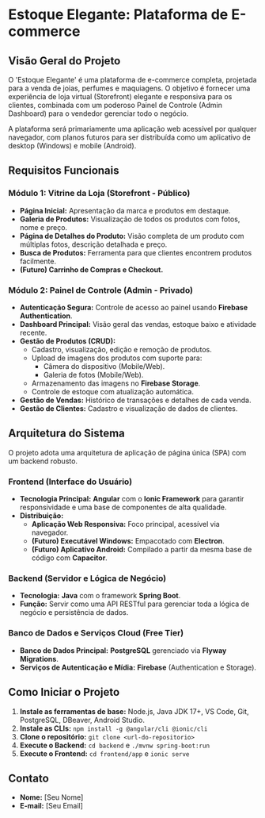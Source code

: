 # Estoque Elegante: Plataforma de E-commerce

## Visão Geral do Projeto

O 'Estoque Elegante' é uma plataforma de e-commerce completa, projetada para a venda de joias, perfumes e maquiagens. O objetivo é fornecer uma experiência de loja virtual (Storefront) elegante e responsiva para os clientes, combinada com um poderoso Painel de Controle (Admin Dashboard) para o vendedor gerenciar todo o negócio.

A plataforma será primariamente uma aplicação web acessível por qualquer navegador, com planos futuros para ser distribuída como um aplicativo de desktop (Windows) e mobile (Android).

## Requisitos Funcionais

### Módulo 1: Vitrine da Loja (Storefront - Público)

* **Página Inicial:** Apresentação da marca e produtos em destaque.
* **Galeria de Produtos:** Visualização de todos os produtos com fotos, nome e preço.
* **Página de Detalhes do Produto:** Visão completa de um produto com múltiplas fotos, descrição detalhada e preço.
* **Busca de Produtos:** Ferramenta para que clientes encontrem produtos facilmente.
* **(Futuro) Carrinho de Compras e Checkout.**

### Módulo 2: Painel de Controle (Admin - Privado)

* **Autenticação Segura:** Controle de acesso ao painel usando **Firebase Authentication**.
* **Dashboard Principal:** Visão geral das vendas, estoque baixo e atividade recente.
* **Gestão de Produtos (CRUD):**
    * Cadastro, visualização, edição e remoção de produtos.
    * Upload de imagens dos produtos com suporte para:
        * Câmera do dispositivo (Mobile/Web).
        * Galeria de fotos (Mobile/Web).
    * Armazenamento das imagens no **Firebase Storage**.
    * Controle de estoque com atualização automática.
* **Gestão de Vendas:** Histórico de transações e detalhes de cada venda.
* **Gestão de Clientes:** Cadastro e visualização de dados de clientes.

## Arquitetura do Sistema

O projeto adota uma arquitetura de aplicação de página única (SPA) com um backend robusto.

### Frontend (Interface do Usuário)

* **Tecnologia Principal:** **Angular** com o **Ionic Framework** para garantir responsividade e uma base de componentes de alta qualidade.
* **Distribuição:**
    * **Aplicação Web Responsiva:** Foco principal, acessível via navegador.
    * **(Futuro) Executável Windows:** Empacotado com **Electron**.
    * **(Futuro) Aplicativo Android:** Compilado a partir da mesma base de código com **Capacitor**.

### Backend (Servidor e Lógica de Negócio)

* **Tecnologia:** **Java** com o framework **Spring Boot**.
* **Função:** Servir como uma API RESTful para gerenciar toda a lógica de negócio e persistência de dados.

### Banco de Dados e Serviços Cloud (Free Tier)

* **Banco de Dados Principal:** **PostgreSQL** gerenciado via **Flyway Migrations**.
* **Serviços de Autenticação e Mídia:** **Firebase** (Authentication e Storage).

## Como Iniciar o Projeto

1.  **Instale as ferramentas de base:** Node.js, Java JDK 17+, VS Code, Git, PostgreSQL, DBeaver, Android Studio.
2.  **Instale as CLIs:** `npm install -g @angular/cli @ionic/cli`
3.  **Clone o repositório:** `git clone <url-do-repositorio>`
4.  **Execute o Backend:** `cd backend` e `./mvnw spring-boot:run`
5.  **Execute o Frontend:** `cd frontend/app` e `ionic serve`

## Contato

* **Nome:** [Seu Nome]
* **E-mail:** [Seu Email]